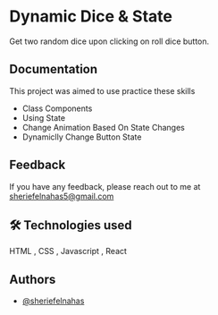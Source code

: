 # Dynamic Dice & State


Get two random dice upon clicking on roll dice button.



## Documentation

This project was aimed to use practice these skills
- Class Components
- Using State
- Change Animation Based On State Changes
- Dynamiclly Change Button State



## Feedback

If you have any feedback, please reach out to me at sheriefelnahas5@gmail.com


## 🛠 Technologies used
HTML , CSS , Javascript , React


## Authors

- [@sheriefelnahas](https://github.com/SheriefElnahas)

